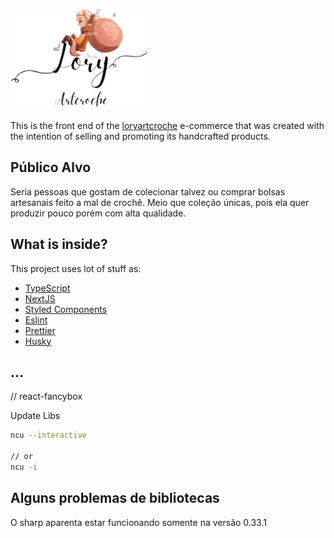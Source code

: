 ![Lory Art Croche](./public/img/logo/logo_LoryArtCrocheColorida.png)

This is the front end of the [loryartcroche](https://www.instagram.com/loryartcroche/) e-commerce that was created with the intention of selling and promoting its handcrafted products.

## Público Alvo

Seria pessoas que gostam de colecionar talvez ou comprar bolsas artesanais feito a mal de crochê. Meio que coleção únicas, pois ela quer produzir pouco porém com alta qualidade.

## What is inside?

This project uses lot of stuff as:

- [TypeScript](https://www.typescriptlang.org/)
- [NextJS](https://nextjs.org/)
- [Styled Components](https://styled-components.com/)
- [Eslint](https://eslint.org/)
- [Prettier](https://prettier.io/)
- [Husky](https://github.com/typicode/husky)

## ...

// react-fancybox

Update Libs

```bash
ncu --interactive

// or
ncu -i
```
## Alguns problemas de bibliotecas

O sharp aparenta estar funcionando somente na versão 0.33.1


